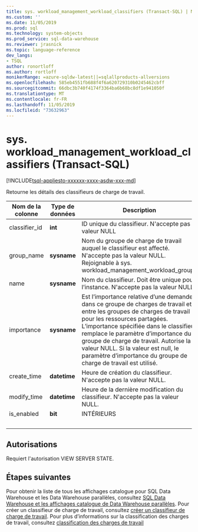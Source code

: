 ```yaml
---
title: sys. workload_management_workload_classifiers (Transact-SQL) | Microsoft Docs
ms.custom: ''
ms.date: 11/05/2019
ms.prod: sql
ms.technology: system-objects
ms.prod_service: sql-data-warehouse
ms.reviewer: jrasnick
ms.topic: language-reference
dev_langs:
- TSQL
author: ronortloff
ms.author: rortloff
monikerRange: =azure-sqldw-latest||=sqlallproducts-allversions
ms.openlocfilehash: 585eb4551fb688f4f6a620729310b0245462cbff
ms.sourcegitcommit: 66dbc3b740f4174f3364ba6b68bc8df1e941050f
ms.translationtype: MT
ms.contentlocale: fr-FR
ms.lasthandoff: 11/05/2019
ms.locfileid: "73632963"
---
```

# <a name="sysworkload_management_workload_classifiers-transact-sql"></a>sys. workload_management_workload_classifiers (Transact-SQL)

[!INCLUDE[tsql-appliesto-xxxxxx-xxxx-asdw-xxx-md](../../includes/tsql-appliesto-xxxxxx-xxxx-asdw-xxx-md.md)]

 Retourne les détails des classifieurs de charge de travail.  
  
|Nom de la colonne|Type de données|Description|Plage|  
|-----------------|---------------|-----------------|-----------|
|classifier_id|**int**|ID unique du classifieur. N'accepte pas la valeur NULL||
group_name|**sysname**|Nom du groupe de charge de travail auquel le classifieur est affecté. N'accepte pas la valeur NULL. Rejoignable à sys. workload_management_workload_groups ||
name|**sysname**|Nom du classifieur. Doit être unique pour l’instance. N'accepte pas la valeur NULL.||
|importance|**sysname**|Est l’importance relative d’une demande dans ce groupe de charges de travail et entre les groupes de charges de travail pour les ressources partagées.  L’importance spécifiée dans le classifieur remplace le paramètre d’importance du groupe de charge de travail. Autorise la valeur NULL.  Si la valeur est null, le paramètre d’importance du groupe de charge de travail est utilisé.|Low, below_normal, normal (par défaut), above_normal, High |
|create_time|**datetime**|Heure de création du classifieur. N'accepte pas la valeur NULL.||
modify_time|**datetime**|Heure de la dernière modification du classifieur. N'accepte pas la valeur NULL.||
is_enabled|**bit**|INTÉRIEURS||
|&nbsp;||||
  
## <a name="permissions"></a>Autorisations

Requiert l'autorisation VIEW SERVER STATE.

## <a name="next-steps"></a>Étapes suivantes

 Pour obtenir la liste de tous les affichages catalogue pour SQL Data Warehouse et les Data Warehouse parallèles, consultez [SQL Data Warehouse et les affichages catalogue de Data Warehouse parallèles](../../relational-databases/system-catalog-views/sql-data-warehouse-and-parallel-data-warehouse-catalog-views.md). Pour créer un classifieur de charge de travail, consultez [créer un classifieur de charge de travail](../../t-sql/statements/create-workload-classifier-transact-sql.md). Pour plus d’informations sur la classification des charges de travail, consultez [classification des charges de travail](/azure/sql-data-warehouse/sql-data-warehouse-workload-classification)
